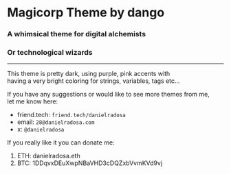 # Magicorp Theme by dango

### A whimsical theme for digital alchemists

### Or technological wizards

---

This theme is pretty dark, using purple, pink accents with  
having a very bright coloring for strings, variables, tags etc...

If you have any suggestions or would like to see more themes from me,  
let me know here:

- friend.tech: `friend.tech/danielradosa`
- email: `28@danielradosa.com`
- x: `@danielradosa`

If you really like it you can donate me:
1. ETH: danielradosa.eth
2. BTC: 1DDqvxDEuXwpNBaVHD3cDQZxbVvmKVd9vj